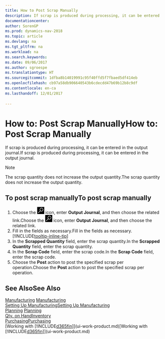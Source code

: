 ```yaml
---
title: How to Post Scrap Manually
description: If scrap is produced during processing, it can be entered in the output journal. Note that the scrap quantity does not increase the output quantity.
documentationcenter: 
author: SorenGP
ms.prod: dynamics-nav-2018
ms.topic: article
ms.devlang: na
ms.tgt_pltfrm: na
ms.workload: na
ms.search.keywords: 
ms.date: 09/06/2017
ms.author: sgroespe
ms.translationtype: HT
ms.sourcegitcommit: 1dfba8b14019991c95f40ffd5f7fbaed5df414eb
ms.openlocfilehash: cb97a58db906640543b6cdecdd47b69b12b8c9df
ms.contentlocale: en-ca
ms.lasthandoff: 12/01/2017

---
```

# <a name="how-to-post-scrap-manually"></a><span data-ttu-id="4f646-104">How to: Post Scrap Manually</span><span class="sxs-lookup"><span data-stu-id="4f646-104">How to: Post Scrap Manually</span></span>
<span data-ttu-id="4f646-105">If scrap is produced during processing, it can be entered in the output journal.</span><span class="sxs-lookup"><span data-stu-id="4f646-105">If scrap is produced during processing, it can be entered in the output journal.</span></span> 

> [!NOTE]
> <span data-ttu-id="4f646-106">The scrap quantity does not increase the output quantity.</span><span class="sxs-lookup"><span data-stu-id="4f646-106">The scrap quantity does not increase the output quantity.</span></span>  

## <a name="to-post-scrap-manually"></a><span data-ttu-id="4f646-107">To post scrap manually</span><span class="sxs-lookup"><span data-stu-id="4f646-107">To post scrap manually</span></span>  
1. <span data-ttu-id="4f646-108">Choose the ![Search for Page or Report](media/ui-search/search_small.png "Search for Page or Report icon") icon, enter **Output Journal**, and then choose the related link.</span><span class="sxs-lookup"><span data-stu-id="4f646-108">Choose the ![Search for Page or Report](media/ui-search/search_small.png "Search for Page or Report icon") icon, enter **Output Journal**, and then choose the related link.</span></span>  
2. <span data-ttu-id="4f646-109">Fill in the fields as necessary.</span><span class="sxs-lookup"><span data-stu-id="4f646-109">Fill in the fields as necessary.</span></span> [!INCLUDE[tooltip-inline-tip](includes/tooltip-inline-tip_md.md)]  
3. <span data-ttu-id="4f646-110">In the **Scrapped Quantity** field, enter the scrap quantity.</span><span class="sxs-lookup"><span data-stu-id="4f646-110">In the **Scrapped Quantity** field, enter the scrap quantity.</span></span>  
4. <span data-ttu-id="4f646-111">In the **Scrap Code** field, enter the scrap code.</span><span class="sxs-lookup"><span data-stu-id="4f646-111">In the **Scrap Code** field, enter the scrap code.</span></span>  
5. <span data-ttu-id="4f646-112">Choose the **Post** action to post the specified scrap per operation.</span><span class="sxs-lookup"><span data-stu-id="4f646-112">Choose the **Post** action to post the specified scrap per operation.</span></span>  

## <a name="see-also"></a><span data-ttu-id="4f646-113">See Also</span><span class="sxs-lookup"><span data-stu-id="4f646-113">See Also</span></span>  
<span data-ttu-id="4f646-114">[Manufacturing](production-manage-manufacturing.md)  </span><span class="sxs-lookup"><span data-stu-id="4f646-114">[Manufacturing](production-manage-manufacturing.md)  </span></span>  
[<span data-ttu-id="4f646-115">Setting Up Manufacturing</span><span class="sxs-lookup"><span data-stu-id="4f646-115">Setting Up Manufacturing</span></span>](production-configure-production-processes.md)  
<span data-ttu-id="4f646-116">[Planning](production-planning.md)    </span><span class="sxs-lookup"><span data-stu-id="4f646-116">[Planning](production-planning.md)    </span></span>  
[<span data-ttu-id="4f646-117">Qty. on Hand</span><span class="sxs-lookup"><span data-stu-id="4f646-117">Inventory</span></span>](inventory-manage-inventory.md)  
[<span data-ttu-id="4f646-118">Purchasing</span><span class="sxs-lookup"><span data-stu-id="4f646-118">Purchasing</span></span>](purchasing-manage-purchasing.md)  
<span data-ttu-id="4f646-119">[Working with [!INCLUDE[d365fin](includes/d365fin_md.md)]](ui-work-product.md)</span><span class="sxs-lookup"><span data-stu-id="4f646-119">[Working with [!INCLUDE[d365fin](includes/d365fin_md.md)]](ui-work-product.md)</span></span>


